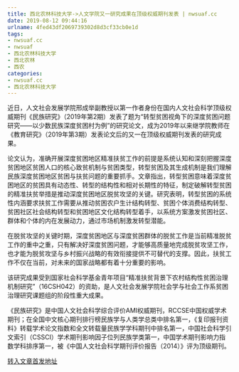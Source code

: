 ```yaml
---
title: 西北农林科技大学->人文学院又一研究成果在顶级权威期刊发表 | nwsuaf.cc
date: 2019-08-12 09:44:16
urlname: 4fed43df2069739302d8d3cf33cb0e1d
tags: 
- nwsuaf.cc
- nwsuaf
- 西北农林科技大学
- 西北农林
- 西农
categories:
- nwsuaf.cc
- 西北农林科技大学
---
```



近日，人文社会发展学院邢成举副教授以第一作者身份在国内人文社会科学顶级权威期刊《民族研究》（2019年第2期）发表了题为“转型贫困视角下的深度贫困问题研究——以少数民族深度贫困村为例”的研究论文，成为2019年以来继学院教师在《教育研究》（2019年第3期）发表论文后的又一在顶级权威期刊发表的研究成果。

论文认为，准确开展深度贫困地区精准扶贫工作的前提是系统认知和深刻把握深度贫困地区贫困人口的核心致贫机制与贫困类型，转型贫困及其生成机制是我们理解民族深度贫困地区贫困与扶贫问题的重要抓手。文章指出，转型贫困意味着深度贫困地区的贫困具有动态性、转型的结构性和相对长期性的特征，制定破解转型贫困的精准扶贫举措是推动深度贫困地区脱贫攻坚的关键。研究表明，转型贫困的系统性内涵要求扶贫工作需要从推动贫困农户生计结构转型、贫困个体消费结构转型、贫困社区社会结构转型和贫困地区文化结构转型着手，以系统方案激发贫困社区、群体和个体的内在发展动力，通过市场机制激发转型潜能。

在脱贫攻坚的关键时期，深度贫困地区与深度贫困群体的脱贫工作是当前精准脱贫工作的重中之重，只有解决好深度贫困问题，才能够高质量地完成脱贫攻坚工作，也才能为脱贫攻坚与乡村振兴战略的有效衔接提供不可替代的支撑。因此，扶贫工作不仅在当前，对未来的国家战略都有着十分重要的影响。

该研究成果受到国家社会科学基金青年项目“精准扶贫背景下农村结构性贫困治理机制研究”（16CSH042）的资助，是人文社会发展学院社会学与社会工作系贫困治理研究课题组的阶段性重大成果。

《民族研究》是中国人文社会科学综合评价AMI权威期刊，RCCSE中国权威学术期刊；在全国中文核心期刊排行榜民族学与人类学总类中排名第一，《复印报刊资料》转载学术论文指数和全文转载量民族学学科期刊中排名第一，中国社会科学引文索引（CSSCI）学术期刊影响因子位列民族学类第一，中国学术期刊影响力指数学科排序第一，被《中国人文社会科学期刊评价报告（2014）》评为顶级期刊。





[转入文章首发地址](https://news.nwsuaf.edu.cn/xnxw/91280.htm)